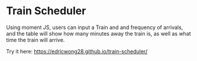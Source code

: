 # Train Scheduler

Using moment JS, users can input a Train and and frequency of arrivals, and the table will show how many minutes away the train is, as well as what time the train will arrive. 

Try it here: https://edricwong28.github.io/train-scheduler/
